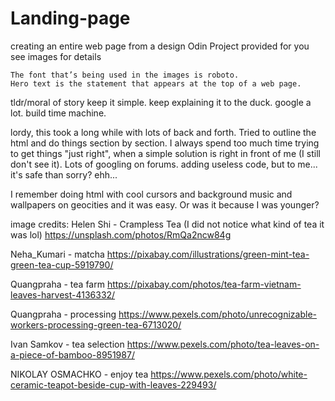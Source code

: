 # Landing-page
creating an entire web page from a design Odin Project provided for you
see images for details

    The font that’s being used in the images is roboto.
    Hero text is the statement that appears at the top of a web page.

tldr/moral of story
keep it simple. keep explaining it to the duck. google a lot. build time machine.

lordy, this took a long while with lots of back and forth. Tried to outline the html and do things section by section. I always spend too much time trying to get things "just right", when a simple solution is right in front of me (I still don't see it). Lots of googling on forums. adding useless code, but to me... it's safe than sorry? ehh...

I remember doing html with cool cursors and background music and wallpapers on geocities and it was easy. Or was it because I was younger?

image credits:
Helen Shi - Crampless Tea (I did not notice what kind of tea it was lol) 
https://unsplash.com/photos/RmQa2ncw84g

Neha_Kumari - matcha 
https://pixabay.com/illustrations/green-mint-tea-green-tea-cup-5919790/

Quangpraha - tea farm 
https://pixabay.com/photos/tea-farm-vietnam-leaves-harvest-4136332/

Quangpraha - processing
https://www.pexels.com/photo/unrecognizable-workers-processing-green-tea-6713020/

Ivan Samkov - tea selection 
https://www.pexels.com/photo/tea-leaves-on-a-piece-of-bamboo-8951987/

NIKOLAY OSMACHKO - enjoy tea 
https://www.pexels.com/photo/white-ceramic-teapot-beside-cup-with-leaves-229493/
